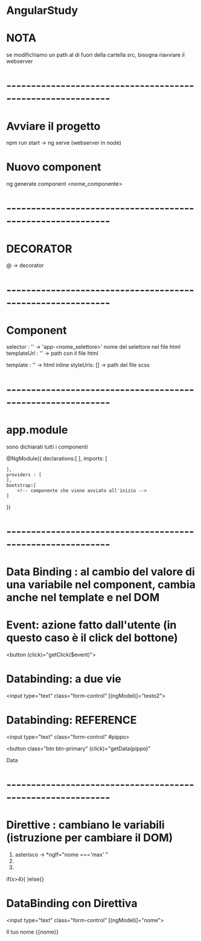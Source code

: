 # AngularStudy

# NOTA
se modifichiamo un path al di fuori della cartella src, bisogna riavviare il webserver
# -----------------------------------------------------------
# Avviare il progetto
npm run start -> ng serve (webserver in node)

# Nuovo component
ng generate component <nome_componente> 
# -----------------------------------------------------------
# DECORATOR
@ -> decorator

# -----------------------------------------------------------
# Component
selector : ''       -> 'app-<nome_selettore>' nome del selettore nel file html
templateUrl : ''    -> path con il file html

template : ''       -> html inline
styleUrls: []       -> path del file scss

# -----------------------------------------------------------
# app.module
sono dichiarati tutti i componenti

@NgModule({
    declarations:[
        <!-- vengono inseriti tutti i componenti -->
    ],
    imports: [

    ],
    providers : [
    ],
    bootstrap:[
        <!-- componente che viene avviato all'inizio -->
    ]

})

# -----------------------------------------------------------
# Data Binding : al cambio del valore di una variabile nel component, cambia anche nel template e nel DOM
# Event: azione fatto dall'utente (in questo caso è il click del bottone)
<button (click)="getClick($event)">

# Databinding: a due vie
<input type="text" class="form-control" [(ngModel)]="testo2">

# Databinding: REFERENCE 
<input type="text" class="form-control" #pippo>

<button class="btn btn-primary"
    (click)="getData(pippo)"
>
Data
</button>

# -----------------------------------------------------------
# Direttive : cambiano le variabili (istruzione per cambiare il DOM)
1. asterisco -> *ngIf="nome ==='max' "
2.
3.

if(x>4){
}else{}

# DataBinding con Direttiva
<input type="text" class="form-control" [(ngModel)]="nome">
<p *ngIf="nome ==='max' "> Il tuo nome
    {{nome}}
</p>